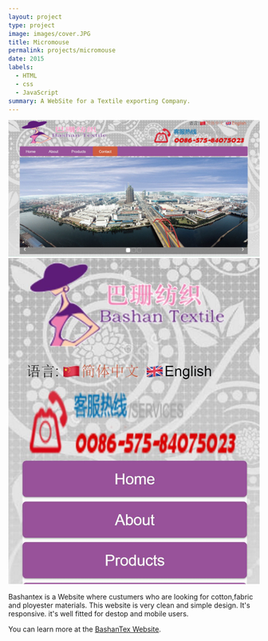 ```yaml
---
layout: project
type: project
image: images/cover.JPG
title: Micromouse
permalink: projects/micromouse
date: 2015
labels:
  - HTML
  - css
  - JavaScript
summary: A WebSite for a Textile exporting Company.
---
```


<div class="ui small rounded images">
  <img class="ui image" src="../images/cover.JPG">
  <img class="ui image" src="../images/mobile.JPG">
  
</div>

Bashantex is a Website where custumers who are looking for cotton,fabric and ployester materials. This website is very clean and simple design. It's responsive. it's well fitted for destop and mobile users.

You can learn more at the [BashanTex Website](http://www.bashantex.com/Index.html).



